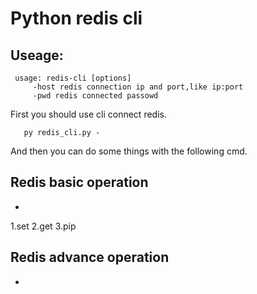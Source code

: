 # Python redis cli

## Useage:
```
 usage: redis-cli [options]
	 -host redis connection ip and port,like ip:port
	 -pwd redis connected passowd
```
First you should use cli connect redis.
```
   py redis_cli.py -
```

And then you can do some things with the following cmd.
## Redis basic operation
- 
 1.set 
 2.get
 3.pip
 
  

## Redis advance operation
- 


